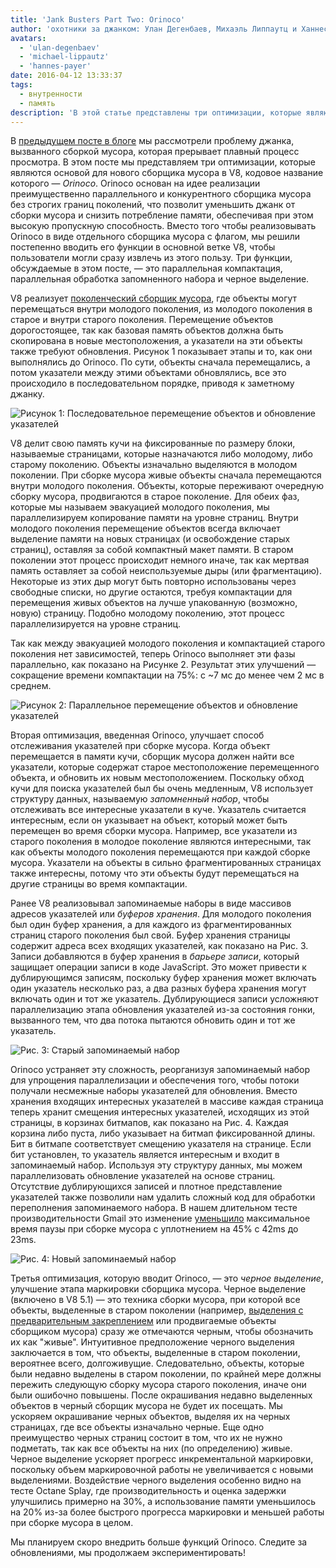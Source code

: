 ```yaml
---
title: 'Jank Busters Part Two: Orinoco'
author: 'охотники за джанком: Улан Дегенбаев, Михаэль Липпаутц и Ханнес Пайер'
avatars:
  - 'ulan-degenbaev'
  - 'michael-lippautz'
  - 'hannes-payer'
date: 2016-04-12 13:33:37
tags:
  - внутренности
  - память
description: 'В этой статье представлены три оптимизации, которые являются основой для нового средства сборки мусора в V8, кодовое название которого — Orinoco.'
---
```

В [предыдущем посте в блоге](/blog/jank-busters) мы рассмотрели проблему джанка, вызванного сборкой мусора, которая прерывает плавный процесс просмотра. В этом посте мы представляем три оптимизации, которые являются основой для нового сборщика мусора в V8, кодовое название которого — _Orinoco_. Orinoco основан на идее реализации преимущественно параллельного и конкурентного сборщика мусора без строгих границ поколений, что позволит уменьшить джанк от сборки мусора и снизить потребление памяти, обеспечивая при этом высокую пропускную способность. Вместо того чтобы реализовывать Orinoco в виде отдельного сборщика мусора с флагом, мы решили постепенно вводить его функции в основной ветке V8, чтобы пользователи могли сразу извлечь из этого пользу. Три функции, обсуждаемые в этом посте, — это параллельная компактация, параллельная обработка запомненного набора и черное выделение.

<!--truncate-->
V8 реализует [поколенческий сборщик мусора](https://en.wikipedia.org/wiki/Garbage_collection_(computer_science)#Generational), где объекты могут перемещаться внутри молодого поколения, из молодого поколения в старое и внутри старого поколения. Перемещение объектов дорогостоящее, так как базовая память объектов должна быть скопирована в новые местоположения, а указатели на эти объекты также требуют обновления. Рисунок 1 показывает этапы и то, как они выполнялись до Orinoco. По сути, объекты сначала перемещались, а потом указатели между этими объектами обновлялись, все это происходило в последовательном порядке, приводя к заметному джанку.

![Рисунок 1: Последовательное перемещение объектов и обновление указателей](/_img/orinoco/sequential.png)

V8 делит свою память кучи на фиксированные по размеру блоки, называемые страницами, которые назначаются либо молодому, либо старому поколению. Объекты изначально выделяются в молодом поколении. При сборке мусора живые объекты сначала перемещаются внутри молодого поколения. Объекты, которые переживают очередную сборку мусора, продвигаются в старое поколение. Для обеих фаз, которые мы называем эвакуацией молодого поколения, мы параллелизируем копирование памяти на уровне страниц. Внутри молодого поколения перемещение объектов всегда включает выделение памяти на новых страницах (и освобождение старых страниц), оставляя за собой компактный макет памяти. В старом поколении этот процесс происходит немного иначе, так как мертвая память оставляет за собой неиспользуемые дыры (или фрагментацию). Некоторые из этих дыр могут быть повторно использованы через свободные списки, но другие остаются, требуя компактации для перемещения живых объектов на лучше упакованную (возможно, новую) страницу. Подобно молодому поколению, этот процесс параллелизируется на уровне страниц.

Так как между эвакуацией молодого поколения и компактацией старого поколения нет зависимостей, теперь Orinoco выполняет эти фазы параллельно, как показано на Рисунке 2. Результат этих улучшений — сокращение времени компактации на 75%: с ~7 мс до менее чем 2 мс в среднем.

![Рисунок 2: Параллельное перемещение объектов и обновление указателей](/_img/orinoco/parallel.png)

Вторая оптимизация, введенная Orinoco, улучшает способ отслеживания указателей при сборке мусора. Когда объект перемещается в памяти кучи, сборщик мусора должен найти все указатели, которые содержат старое местоположение перемещенного объекта, и обновить их новым местоположением. Поскольку обход кучи для поиска указателей был бы очень медленным, V8 использует структуру данных, называемую _запомненный набор_, чтобы отслеживать все интересные указатели в куче. Указатель считается интересным, если он указывает на объект, который может быть перемещен во время сборки мусора. Например, все указатели из старого поколения в молодое поколение являются интересными, так как объекты молодого поколения перемещаются при каждой сборке мусора. Указатели на объекты в сильно фрагментированных страницах также интересны, потому что эти объекты будут перемещаться на другие страницы во время компактации.

Ранее V8 реализовывал запоминаемые наборы в виде массивов адресов указателей или _буферов хранения_. Для молодого поколения был один буфер хранения, а для каждого из фрагментированных страниц старого поколения был свой. Буфер хранения страницы содержит адреса всех входящих указателей, как показано на Рис. 3. Записи добавляются в буфер хранения в _барьере записи_, который защищает операции записи в коде JavaScript. Это может привести к дублирующимся записям, поскольку буфер хранения может включать один указатель несколько раз, а два разных буфера хранения могут включать один и тот же указатель. Дублирующиеся записи усложняют параллелизацию этапа обновления указателей из-за состояния гонки, вызванного тем, что два потока пытаются обновить один и тот же указатель.

![Рис. 3: Старый запоминаемый набор](/_img/orinoco/old-remembered-set.png)

Orinoco устраняет эту сложность, реорганизуя запоминаемый набор для упрощения параллелизации и обеспечения того, чтобы потоки получали несмежные наборы указателей для обновления. Вместо хранения входящих интересных указателей в массиве каждая страница теперь хранит смещения интересных указателей, исходящих из этой страницы, в корзинах битмапов, как показано на Рис. 4. Каждая корзина либо пуста, либо указывает на битмап фиксированной длины. Бит в битмапе соответствует смещению указателя на странице. Если бит установлен, то указатель является интересным и входит в запоминаемый набор. Используя эту структуру данных, мы можем параллелизовать обновление указателей на основе страниц. Отсутствие дублирующихся записей и плотное представление указателей также позволили нам удалить сложный код для обработки переполнения запоминаемого набора. В нашем длительном тесте производительности Gmail это изменение [уменьшило](https://drive.google.com/file/d/0BxRQ51WfVicyMk9nYUk5YVY1VjQ/view) максимальное время паузы при сборке мусора с уплотнением на 45% с 42ms до 23ms.

![Рис. 4: Новый запоминаемый набор](/_img/orinoco/new-remembered-set.png)

Третья оптимизация, которую вводит Orinoco, — это _черное выделение_, улучшение этапа маркировки сборщика мусора. Черное выделение (включено в V8 5.1) — это техника сборки мусора, при которой все объекты, выделенные в старом поколении (например, [выделения с предварительным закреплением](http://research.google.com/pubs/pub43823.html) или продвигаемые объекты сборщиком мусора) сразу же отмечаются черным, чтобы обозначить их как "живые". Интуитивное предположение черного выделения заключается в том, что объекты, выделенные в старом поколении, вероятнее всего, долгоживущие. Следовательно, объекты, которые были недавно выделены в старом поколении, по крайней мере должны пережить следующую сборку мусора старого поколения, иначе они были ошибочно повышены. После окрашивания недавно выделенных объектов в черный сборщик мусора не будет их посещать. Мы ускоряем окрашивание черных объектов, выделяя их на черных страницах, где все объекты изначально черные. Еще одно преимущество черных страниц состоит в том, что их не нужно подметать, так как все объекты на них (по определению) живые. Черное выделение ускоряет прогресс инкрементальной маркировки, поскольку объем маркировочной работы не увеличивается с новыми выделениями. Воздействие черного выделения особенно видно на тесте Octane Splay, где производительность и оценка задержки улучшились примерно на 30%, а использование памяти уменьшилось на 20% из-за более быстрого прогресса маркировки и меньшей работы при сборке мусора в целом.

Мы планируем скоро внедрить больше функций Orinoco. Следите за обновлениями, мы продолжаем экспериментировать!
